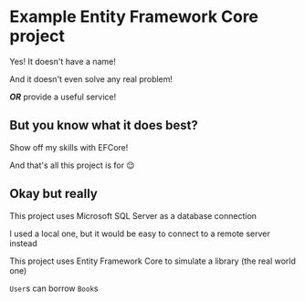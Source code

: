 # Example Entity Framework Core project

Yes! It doesn't have a name!

And it doesn't even solve any real problem!

***OR*** provide a useful service!

## But you know what it does best?

Show off my skills with EFCore!

And that's all this project is for 😌

## Okay but really

This project uses Microsoft SQL Server as a database connection

I used a local one, but it would be easy to connect to a remote server instead

This project uses Entity Framework Core to simulate a library (the real world one)

`User`s can borrow `Book`s